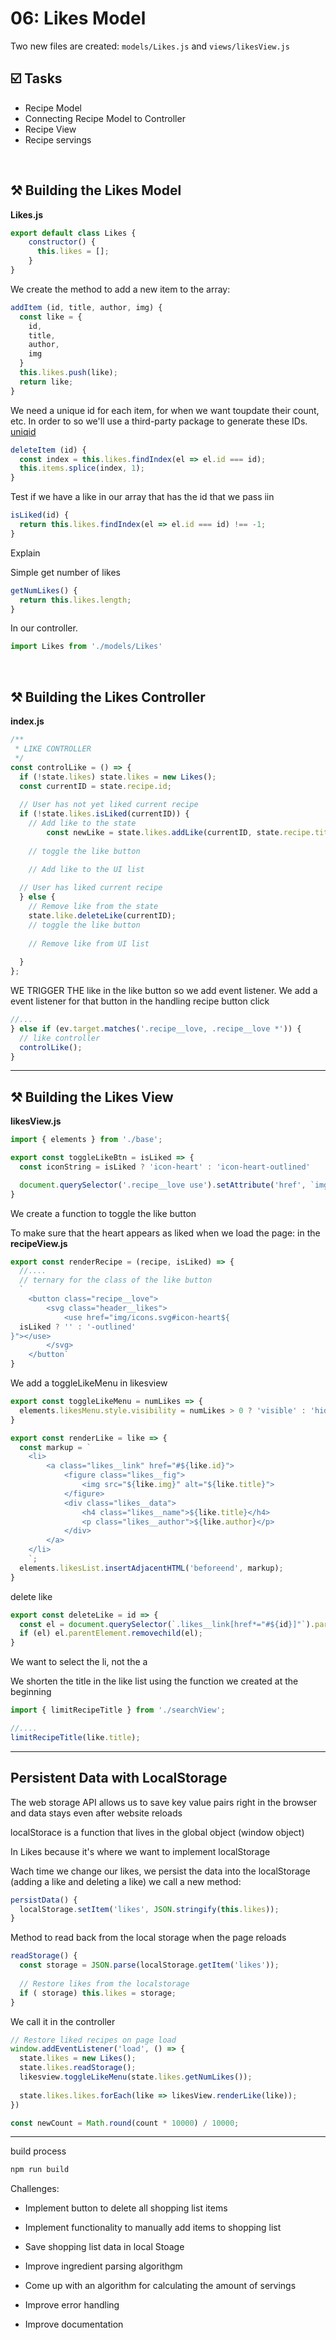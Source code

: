 # 06: Likes Model

Two new files are created: `models/Likes.js` and `views/likesView.js`



## ☑️ Tasks

- Recipe Model
- Connecting Recipe Model to Controller
- Recipe View
- Recipe servings 

  

<br />



## ⚒️ Building the Likes Model



**Likes.js**

```js
export default class Likes {
  	constructor() {
      this.likes = [];
    }
}
```

We create the method to add a new item to the array:

```js
addItem (id, title, author, img) {
  const like = {
    id,
    title,
    author,
    img
  }
  this.likes.push(like);
  return like;
}
```

We need a unique id for each item, for when we want toupdate their count, etc. In order to so we'll use a third-party package to generate these IDs. [uniqid](https://github.com/adamhalasz/uniqid)



```js
deleteItem (id) {
  const index = this.likes.findIndex(el => el.id === id);
  this.items.splice(index, 1);
}
```



Test if we have a like in our array that has the id that we pass iin

```js
isLiked(id) {
  return this.likes.findIndex(el => el.id === id) !== -1;
}
```

Explain 



Simple get number of likes

```js
getNumLikes() {
  return this.likes.length;
}
```



In our controller.

```js
import Likes from './models/Likes'
```





<br >



## ⚒️ Building the Likes Controller

**index.js**

```js
/**
 * LIKE CONTROLLER
 */
const controlLike = () => {
  if (!state.likes) state.likes = new Likes();
  const currentID = state.recipe.id;
  
  // User has not yet liked current recipe
  if (!state.likes.isLiked(currentID)) {
    // Add like to the state
		const newLike = state.likes.addLike(currentID, state.recipe.title, state.recipe.author, state.recipe.img);
    
    // toggle the like button

    // Add like to the UI list
    
  // User has liked current recipe
  } else {
    // Remove like from the state
    state.like.deleteLike(currentID);
    // toggle the like button
    
    // Remove like from UI list
    
  }
};


```

WE TRIGGER THE like in the like button so we add event listener. We add a event listener for that button in the handling recipe button click 

```js
//...
} else if (ev.target.matches('.recipe__love, .recipe__love *')) {
  // like controller
  controlLike();
}
```



---



## ⚒️ Building the Likes View

**likesView.js**



```js
import { elements } from './base';

export const toggleLikeBtn = isLiked => {
  const iconString = isLiked ? 'icon-heart' : 'icon-heart-outlined'

  document.querySelector('.recipe__love use').setAttribute('href', `img/icons.svg#${iconString}`);
}
```

We create a function to toggle the like button

To make sure that the heart appears as liked when we load the page: in the **recipeView.js**

```js
export const renderRecipe = (recipe, isLiked) => {
  //....
  // ternary for the class of the like button
  ` 
	<button class="recipe__love">
		<svg class="header__likes">
			<use href="img/icons.svg#icon-heart${
  isLiked ? '' : '-outlined'
}"></use>
		</svg>
	</button`
}
```

We add a toggleLikeMenu in likesview

```js
export const toggleLikeMenu = numLikes => {
  elements.likesMenu.style.visibility = numLikes > 0 ? 'visible' : 'hidden';
}
```



```js
export const renderLike = like => {
  const markup = `
    <li>
    	<a class="likes__link" href="#${like.id}">
   			<figure class="likes__fig">
    			<img src="${like.img}" alt="${like.title}">
    		</figure>
    		<div class="likes__data">
    			<h4 class="likes__name">${like.title}</h4>
    			<p class="likes__author">${like.author}</p>
    		</div>
    	</a>
    </li>
	`;
  elements.likesList.insertAdjacentHTML('beforeend', markup);
}
```

delete like

```js
export const deleteLike = id => {
  const el = document.querySelector(`.likes__link[href*="#${id}]"`).parentElement;
  if (el) el.parentElement.removechild(el);
}
```

We want to select the li, not the a





We shorten the title in the like list using the function we created at the beginning

```js
import { limitRecipeTitle } from './searchView';

//.... 
limitRecipeTitle(like.title);
```



---

## Persistent Data with LocalStorage

The web storage API allows us to save key value pairs right in the browser and data stays even after website reloads

localStorace is a function that lives  in the global object (window object)



In Likes because it's where we want to implement localStorage

Wach time we change our likes, we persist the data into the localStorage (adding a like and deleting a like) we call a new method:

```js
persistData() {
  localStorage.setItem('likes', JSON.stringify(this.likes));
}
```

Method to read back from the local storage when the page reloads

```js
readStorage() {
  const storage = JSON.parse(localStorage.getItem('likes'));
  
  // Restore likes from the localstorage
  if ( storage) this.likes = storage;
}
```

We call it in the controller

```js
// Restore liked recipes on page load
window.addEventListener('load', () => {
  state.likes = new Likes();
  state.likes.readStorage();
  likesview.toggleLikeMenu(state.likes.getNumLikes());
  
  state.likes.likes.forEach(like => likesView.renderLike(like));
})
```

```js
const newCount = Math.round(count * 10000) / 10000;
```



----

build process

```bash
npm run build
```



Challenges:

- Implement button to delete all shopping list items
- Implement functionality to manually add items to shopping list
- Save shopping list data in local Stoage
- Improve ingredient parsing algorithgm
- Come up with an algorithm for calculating the amount of servings
- Improve error handling

- Improve documentation
